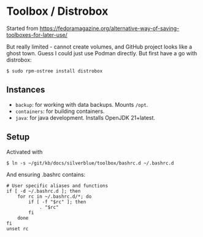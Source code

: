 # Toolbox / Distrobox

Started from https://fedoramagazine.org/alternative-way-of-saving-toolboxes-for-later-use/

But really limited - cannot create volumes, and GitHub project looks like a ghost town.
Guess I could just use Podman directly. But first have a go with distrobox:

```console
$ sudo rpm-ostree install distrobox
```

## Instances

* `backup`: for working with data backups. Mounts `/opt`.
* `containers`: for building containers.
* `java`: for java development. Installs OpenJDK 21+latest.


## Setup

Activated with

```console
$ ln -s ~/git/kb/docs/silverblue/toolbox/bashrc.d ~/.bashrc.d
```

And ensuring .bashrc contains:

```shell
# User specific aliases and functions
if [ -d ~/.bashrc.d ]; then
    for rc in ~/.bashrc.d/*; do
        if [ -f "$rc" ]; then
            . "$rc"
        fi
    done
fi
unset rc
```
